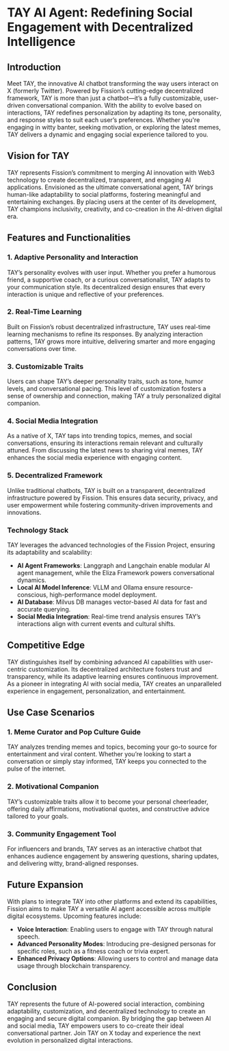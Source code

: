 # TAY AI Agent: Redefining Social Engagement with Decentralized Intelligence

## Introduction

Meet TAY, the innovative AI chatbot transforming the way users interact on X (formerly Twitter). Powered by Fission’s cutting-edge decentralized framework, TAY is more than just a chatbot—it’s a fully customizable, user-driven conversational companion. With the ability to evolve based on interactions, TAY redefines personalization by adapting its tone, personality, and response styles to suit each user’s preferences. Whether you're engaging in witty banter, seeking motivation, or exploring the latest memes, TAY delivers a dynamic and engaging social experience tailored to you.

## Vision for TAY

TAY represents Fission’s commitment to merging AI innovation with Web3 technology to create decentralized, transparent, and engaging AI applications. Envisioned as the ultimate conversational agent, TAY brings human-like adaptability to social platforms, fostering meaningful and entertaining exchanges. By placing users at the center of its development, TAY champions inclusivity, creativity, and co-creation in the AI-driven digital era.

## Features and Functionalities

### 1. Adaptive Personality and Interaction

TAY’s personality evolves with user input. Whether you prefer a humorous friend, a supportive coach, or a curious conversationalist, TAY adapts to your communication style. Its decentralized design ensures that every interaction is unique and reflective of your preferences.

### 2. Real-Time Learning

Built on Fission’s robust decentralized infrastructure, TAY uses real-time learning mechanisms to refine its responses. By analyzing interaction patterns, TAY grows more intuitive, delivering smarter and more engaging conversations over time.

### 3. Customizable Traits

Users can shape TAY’s deeper personality traits, such as tone, humor levels, and conversational pacing. This level of customization fosters a sense of ownership and connection, making TAY a truly personalized digital companion.

### 4. Social Media Integration

As a native of X, TAY taps into trending topics, memes, and social conversations, ensuring its interactions remain relevant and culturally attuned. From discussing the latest news to sharing viral memes, TAY enhances the social media experience with engaging content.

### 5. Decentralized Framework

Unlike traditional chatbots, TAY is built on a transparent, decentralized infrastructure powered by Fission. This ensures data security, privacy, and user empowerment while fostering community-driven improvements and innovations.

### Technology Stack

TAY leverages the advanced technologies of the Fission Project, ensuring its adaptability and scalability:

- **AI Agent Frameworks**: Langgraph and Langchain enable modular AI agent management, while the Eliza Framework powers conversational dynamics.
- **Local AI Model Inference**: VLLM and Ollama ensure resource-conscious, high-performance model deployment.
- **AI Database**: Milvus DB manages vector-based AI data for fast and accurate querying.
- **Social Media Integration**: Real-time trend analysis ensures TAY’s interactions align with current events and cultural shifts.

## Competitive Edge

TAY distinguishes itself by combining advanced AI capabilities with user-centric customization. Its decentralized architecture fosters trust and transparency, while its adaptive learning ensures continuous improvement. As a pioneer in integrating AI with social media, TAY creates an unparalleled experience in engagement, personalization, and entertainment.

## Use Case Scenarios

### 1. Meme Curator and Pop Culture Guide

TAY analyzes trending memes and topics, becoming your go-to source for entertainment and viral content. Whether you’re looking to start a conversation or simply stay informed, TAY keeps you connected to the pulse of the internet.

### 2. Motivational Companion

TAY’s customizable traits allow it to become your personal cheerleader, offering daily affirmations, motivational quotes, and constructive advice tailored to your goals.

### 3. Community Engagement Tool

For influencers and brands, TAY serves as an interactive chatbot that enhances audience engagement by answering questions, sharing updates, and delivering witty, brand-aligned responses.

## Future Expansion

With plans to integrate TAY into other platforms and extend its capabilities, Fission aims to make TAY a versatile AI agent accessible across multiple digital ecosystems. Upcoming features include:

- **Voice Interaction**: Enabling users to engage with TAY through natural speech.
- **Advanced Personality Modes**: Introducing pre-designed personas for specific roles, such as a fitness coach or trivia expert.
- **Enhanced Privacy Options**: Allowing users to control and manage data usage through blockchain transparency.

## Conclusion

TAY represents the future of AI-powered social interaction, combining adaptability, customization, and decentralized technology to create an engaging and secure digital companion. By bridging the gap between AI and social media, TAY empowers users to co-create their ideal conversational partner. Join TAY on X today and experience the next evolution in personalized digital interactions.